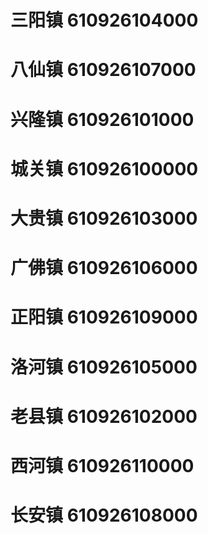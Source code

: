 # 三阳镇 610926104000
# 八仙镇 610926107000
# 兴隆镇 610926101000
# 城关镇 610926100000
# 大贵镇 610926103000
# 广佛镇 610926106000
# 正阳镇 610926109000
# 洛河镇 610926105000
# 老县镇 610926102000
# 西河镇 610926110000
# 长安镇 610926108000
